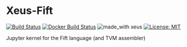 # Xeus-Fift
[![Build Status](https://travis-ci.org/atomex-me/xeus-fift.svg?branch=master)](https://travis-ci.org/atomex-me/xeus-fift)
[![Docker Build Status](https://img.shields.io/docker/cloud/build/atomex/xeus-fift)](https://hub.docker.com/r/atomex/xeus-fift)
![made_with xeus](https://img.shields.io/badge/made_with-xeus-yellowgreen.svg)
[![License: MIT](https://img.shields.io/badge/License-MIT-yellow.svg)](https://opensource.org/licenses/MIT)

Jupyter kernel for the Fift language (and TVM assembler)
